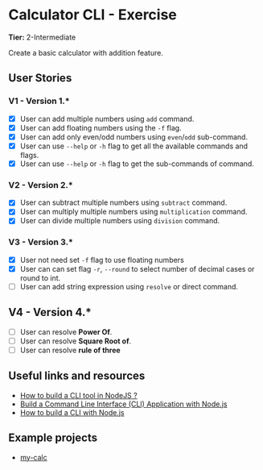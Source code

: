 # Calculator CLI - Exercise

**Tier:** 2-Intermediate

Create a basic calculator with addition feature.

## User Stories

### V1 - Version 1.*
- [x] User can add multiple numbers using `add` command.
- [x] User can add floating numbers using the `-f` flag.
- [x] User can add only even/odd numbers using `even`/`odd` sub-command.
- [x] User can use `--help` or `-h` flag to get all the available commands and flags.
- [x] User can use `--help` or `-h` flag to get the sub-commands of command.

### V2 - Version 2.*
- [x] User can subtract multiple numbers using `subtract` command.
- [x] User can multiply multiple numbers using `multiplication` command.
- [x] User can divide multiple numbers using `division` command.

### V3 - Version 3.*
- [x] User not need set `-f` flag to use floating numbers
- [x] User can can set flag `-r`, `--round` to select number of decimal cases or round to int.
- [ ] User can add string expression using `resolve` or direct command.

##  V4 - Version 4.*
- [ ] User can resolve **Power Of**.
- [ ] User can resolve **Square Root of**.
- [ ] User can resolve **rule of three**
## Useful links and resources

- [How to build a CLI tool in NodeJS ?](https://www.freecodecamp.org/news/how-to-build-a-cli-tool-in-nodejs-bc4f67d898ec/)
- [Build a Command Line Interface (CLI) Application with Node.js](https://codeburst.io/build-a-command-line-interface-cli-application-with-node-js-59becec90e28)
- [How to build a CLI with Node.js](https://www.twilio.com/blog/how-to-build-a-cli-with-node-js)

## Example projects

-   [my-calc](https://github.com/schadokar/my-calc)
